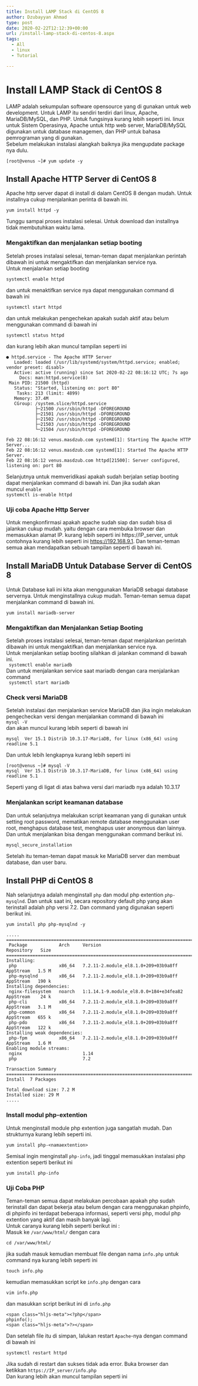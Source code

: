 ```yaml
---
title: Install LAMP Stack di CentOS 8
author: Dzubayyan Ahmad
type: post
date: 2020-02-22T12:12:39+00:00
url: /install-lamp-stack-di-centos-8.aspx
tags:
  - All
  - linux
  - Tutorial

---
```

<h1 id="Install-LAMP-Stack-di-CentOS-8" class="part" data-startline="1" data-endline="1">
  Install LAMP Stack di CentOS 8
</h1>

<p class="part" data-startline="4" data-endline="5">
  LAMP adalah sekumpulan software opensource yang di gunakan untuk web development. Untuk LAMP itu sendiri terdiri dari linux, Apache, MariaDB/MySQL, dan PHP. Untuk fungsinya kurang lebih seperti ini. linux untuk Sistem Operasinya, Apache untuk http web server, MariaDB/MySQL digunakan untuk database managemen, dan PHP untuk bahasa pemrograman yang di gunakan.<br /> Sebelum melakukan instalasi alangkah baiknya jika mengupdate package nya dulu.
</p>

<pre class="part" data-startline="6" data-endline="8"><code>[root@venus ~]# yum update -y
</code></pre>

<h2 id="Install-Apache-HTTP-Server-di-CentOS-8" class="part" data-startline="9" data-endline="9">
  Install Apache HTTP Server di CentOS 8
</h2>

<p class="part" data-startline="10" data-endline="10">
  Apache http server dapat di install di dalam CentOS 8 dengan mudah. Untuk installnya cukup menjalankan perinta di bawah ini.
</p>

<pre class="part" data-startline="11" data-endline="13"><code>yum install httpd -y
</code></pre>

<p class="part" data-startline="14" data-endline="14">
  Tunggu sampai proses instalasi selesai. Untuk download dan installnya tidak membutuhkan waktu lama.
</p>

<h3 id="Mengaktifkan-dan-menjalankan-setiap-booting" class="part" data-startline="15" data-endline="15">
  Mengaktifkan dan menjalankan setiap booting
</h3>

<p class="part" data-startline="16" data-endline="17">
  Setelah proses instalasi selesai, teman-teman dapat menjalankan perintah dibawah ini untuk mengaktifkan dan menjalankan service nya.<br /> Untuk menjalankan setiap booting
</p>

<pre class="part" data-startline="18" data-endline="20"><code>systemctl enable httpd
</code></pre>

<p class="part" data-startline="21" data-endline="21">
  dan untuk menaktifkan service nya dapat menggunakan command di bawah ini
</p>

<pre class="part" data-startline="22" data-endline="24"><code>systemctl start httpd
</code></pre>

<p class="part" data-startline="25" data-endline="25">
  dan untuk melakukan pengechekan apakah sudah aktif atau belum menggunakan command di bawah ini
</p>

<pre class="part" data-startline="26" data-endline="28"><code>systemctl status httpd
</code></pre>

<p class="part" data-startline="29" data-endline="29">
  dan kurang lebih akan muncul tampilan seperti ini
</p>

<pre class="part" data-startline="30" data-endline="49"><code>● httpd.service - The Apache HTTP Server
   Loaded: loaded (/usr/lib/systemd/system/httpd.service; enabled; vendor preset: disabl&gt;
   Active: active (running) since Sat 2020-02-22 08:16:12 UTC; 7s ago
     Docs: man:httpd.service(8)
 Main PID: 21500 (httpd)
   Status: "Started, listening on: port 80"
    Tasks: 213 (limit: 4899)
   Memory: 37.4M
   CGroup: /system.slice/httpd.service
           ├─21500 /usr/sbin/httpd -DFOREGROUND
           ├─21501 /usr/sbin/httpd -DFOREGROUND
           ├─21502 /usr/sbin/httpd -DFOREGROUND
           ├─21503 /usr/sbin/httpd -DFOREGROUND
           └─21504 /usr/sbin/httpd -DFOREGROUND

Feb 22 08:16:12 venus.masdzub.com systemd[1]: Starting The Apache HTTP Server...
Feb 22 08:16:12 venus.masdzub.com systemd[1]: Started The Apache HTTP Server.
Feb 22 08:16:12 venus.masdzub.com httpd[21500]: Server configured, listening on: port 80
</code></pre>

<p class="part" data-startline="50" data-endline="51">
  Selanjutnya untuk memveridikasi apakah sudah berjalan setiap booting dapat menjalankan command di bawah ini. Dan jika sudah akan muncul <code>enable</code><br /> <code>systemctl is-enable httpd</code>
</p>

<h3 id="Uji-coba-Apache-Http-Server" class="part" data-startline="53" data-endline="53">
  Uji coba Apache Http Server
</h3>

<p class="part" data-startline="54" data-endline="55">
  Untuk mengkonfirmasi apakah apache sudah siap dan sudah bisa di jalankan cukup mudah. yaitu dengan cara membuka browser dan memasukkan alamat IP. kurang lebih seperti ini https://IP_server, untuk contohnya kurang lebih seperti ini <a href="https://192.168.9.1/" target="_blank" rel="noopener noreferrer">https://192.168.9.1</a>. Dan teman-teman semua akan mendapatkan sebuah tampilan seperti di bawah ini.<br /> <img decoding="async" class="" src="https://i.imgur.com/b88rxcC.png" alt="" />
</p>

<h2 id="Install-MariaDB-Untuk-Database-Server-di-CentOS-8" class="part" data-startline="57" data-endline="57">
  Install MariaDB Untuk Database Server di CentOS 8
</h2>

<p class="part" data-startline="58" data-endline="58">
  Untuk Database kali ini kita akan menggunakan MariaDB sebagai database servernya. Untuk menginstallnya cukup mudah. Teman-teman semua dapat menjalankan command di bawah ini.
</p>

<pre class="part" data-startline="59" data-endline="61"><code>yum install mariadb-server
</code></pre>

<h3 id="Mengaktifkan-dan-Menjalankan-Setiap-Booting" class="part" data-startline="62" data-endline="62">
  Mengaktifkan dan Menjalankan Setiap Booting
</h3>

<p class="part" data-startline="63" data-endline="67">
  Setelah proses instalasi selesai, teman-teman dapat menjalankan perintah dibawah ini untuk mengaktifkan dan menjalankan service nya.<br /> Untuk menjalankan setiap booting silahkan di jalankan command di bawah ini.<br /> <code> systemctl enable mariadb</code><br /> Dan untuk menjalankan service saat mariadb dengan cara menjalankan command<br /> <code> systemctl start mariadb</code>
</p>

<h3 id="Check-versi-MariaDB" class="part" data-startline="69" data-endline="69">
  Check versi MariaDB
</h3>

<p class="part" data-startline="70" data-endline="72">
  Setelah instalasi dan menjalankan service MariaDB dan jika ingin melakukan pengecheckan versi dengan menjalankan command di bawah ini<br /> <code>mysql -V</code><br /> dan akan muncul kurang lebih seperti di bawah ini
</p>

<pre class="part" data-startline="73" data-endline="75"><code>mysql  Ver 15.1 Distrib 10.3.17-MariaDB, for linux (x86_64) using readline 5.1
</code></pre>

<p class="part" data-startline="76" data-endline="76">
  Dan untuk lebih lengkapnya kurang lebih seperti ini
</p>

<pre class="part" data-startline="77" data-endline="80"><code>[root@venus ~]# mysql -V
mysql  Ver 15.1 Distrib 10.3.17-MariaDB, for linux (x86_64) using readline 5.1
</code></pre>

<p class="part" data-startline="82" data-endline="82">
  Seperti yang di ligat di atas bahwa versi dari mariadb nya adalah 10.3.17
</p>

<h3 id="Menjalankan-script-keamanan-database" class="part" data-startline="83" data-endline="83">
  Menjalankan script keamanan database
</h3>

<p class="part" data-startline="84" data-endline="84">
  Dan untuk selanjutnya melakukan script keamanan yang di gunakan untuk setting root password, mematikan remote database menggunakan user root, menghapus database test, menghapus user anonymous dan lainnya. Dan untuk menjalankan bisa dengan menggunakan command berikut ini.
</p>

<pre class="part" data-startline="85" data-endline="87"><code>mysql_secure_installation
</code></pre>

<p class="part" data-startline="88" data-endline="88">
  Setelah itu teman-teman dapat masuk ke MariaDB server dan membuat database, dan user baru.
</p>

<h2 id="Install-PHP-di-CentOS-8" class="part" data-startline="90" data-endline="90">
  Install PHP di CentOS 8
</h2>

<p class="part" data-startline="91" data-endline="91">
  Nah selanjutnya adalah menginstall <code>php</code> dan modul php extention <code>php-mysqlnd</code>. Dan untuk saat ini, secara repository default php yang akan terinstall adalah php versi 7.2. Dan command yang digunakan seperti berikut ini.
</p>

<pre class="part" data-startline="92" data-endline="94"><code>yum install php php-mysqlnd -y
</code></pre>

<pre class="part" data-startline="95" data-endline="121"><code>.....
=========================================================================================
 Package            Arch     Version                                   Repository   Size
=========================================================================================
Installing:
 php                x86_64   7.2.11-2.module_el8.1.0+209+03b9a8ff      AppStream   1.5 M
 php-mysqlnd        x86_64   7.2.11-2.module_el8.1.0+209+03b9a8ff      AppStream   190 k
Installing dependencies:
 nginx-filesystem   noarch   1:1.14.1-9.module_el8.0.0+184+e34fea82    AppStream    24 k
 php-cli            x86_64   7.2.11-2.module_el8.1.0+209+03b9a8ff      AppStream   3.1 M
 php-common         x86_64   7.2.11-2.module_el8.1.0+209+03b9a8ff      AppStream   655 k
 php-pdo            x86_64   7.2.11-2.module_el8.1.0+209+03b9a8ff      AppStream   122 k
Installing weak dependencies:
 php-fpm            x86_64   7.2.11-2.module_el8.1.0+209+03b9a8ff      AppStream   1.6 M
Enabling module streams:
 nginx                       1.14
 php                         7.2

Transaction Summary
=========================================================================================
Install  7 Packages

Total download size: 7.2 M
Installed size: 29 M
.....
</code></pre>

<h3 id="Install-modul-php-extention" class="part" data-startline="122" data-endline="122">
  Install modul php-extention
</h3>

<p class="part" data-startline="123" data-endline="123">
  Untuk menginstall module php extention juga sangatlah mudah. Dan strukturnya kurang lebih seperti ini.
</p>

<pre class="part" data-startline="124" data-endline="126"><code>yum install php-&lt;namaextention&gt;
</code></pre>

<p class="part" data-startline="127" data-endline="127">
  Semisal ingin menginstall <code>php-info</code>, jadi tinggal memasukkan instalasi php extention seperti berikut ini
</p>

<pre class="part" data-startline="128" data-endline="130"><code>yum install php-info
</code></pre>

<h3 id="Uji-Coba-PHP" class="part" data-startline="132" data-endline="132">
  Uji Coba PHP
</h3>

<p class="part" data-startline="133" data-endline="135">
  Teman-teman semua dapat melakukan percobaan apakah php sudah terinstall dan dapat bekerja atau belum dengan cara menggunakan phpinfo, di phpinfo ini terdapat beberapa informasi, seperti versi php, modul php extention yang aktif dan masih banyak lagi.<br /> Untuk caranya kurang lebih seperti berikut ini :<br /> Masuk ke <code>/var/www/html/</code> dengan cara
</p>

<pre class="part" data-startline="136" data-endline="138"><code>cd /var/www/html/
</code></pre>

<p class="part" data-startline="139" data-endline="139">
  jika sudah masuk kemudian membuat file dengan nama <code>info.php</code> untuk command nya kurang lebih seperti ini
</p>

<pre class="part" data-startline="140" data-endline="142"><code>touch info.php
</code></pre>

<p class="part" data-startline="143" data-endline="143">
  kemudian memasukkan script ke <code>info.php</code> dengan cara
</p>

<pre class="part" data-startline="144" data-endline="146"><code>vim info.php
</code></pre>

<p class="part" data-startline="147" data-endline="147">
  dan masukkan script berikut ini di <code>info.php</code>
</p>

<pre class="part" data-startline="148" data-endline="152"><code class="php hljs">&lt;span class="hljs-meta">&lt;?php&lt;/span>
phpinfo();
&lt;span class="hljs-meta">?&gt;&lt;/span>
</code></pre>

<p class="part" data-startline="153" data-endline="153">
  Dan setelah file itu di simpan, lalukan restart <code>Apache</code>-nya dengan command di bawah ini
</p>

<pre class="part" data-startline="154" data-endline="156"><code>systemctl restart httpd
</code></pre>

<p class="part" data-startline="157" data-endline="159">
  Jika sudah di restart dan sukses tidak ada error. Buka browser dan ketikkan <code>https://IP_server/info.php</code><br /> Dan kurang lebih akan muncul tampilan seperti ini<br /> <img decoding="async" class="" src="https://i.imgur.com/ZDzsIS0.png" alt="" />
</p>